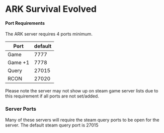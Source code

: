 # ARK Survival Evolved

#### Port Requirements
The ARK server requires 4 ports minimum.

| Port    | default |
|---------|---------|
| Game    | 7777    |
| Game +1 | 7778    |
| Query   | 27015   |
| RCON    | 27020   |

Please note the server may not show up on steam game server lists due to this requirement if all ports are not set/added.

### Server Ports
Many of these servers will require the steam query ports to be open for the server.
The default steam query port is 27015